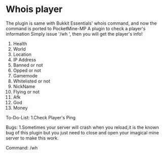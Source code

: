 Whois player
=====

The plugin is same with Bukkit Essentials' whois command, and now the command is ported to PocketMine-MP
A plugin to check a player's information
Simply issue '/wh <player>', then you will get the player's info!

1. Health
2. World
3. Location
4. IP Address
5. Banned or not
6. Opped or not
7. Gamemode
8. Whitelisted or not
9. NickName
10. Flying or not
11. Afk
12. God
13. Money

To-Do-List:
1.Check Player's Ping

Bugs:
1.Sometimes your server will crash when you reload,it is the known bug of this plugin but you just need to close and open your imagical mine server to make this work.

Command:
/wh <player>
